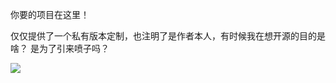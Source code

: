你要的项目在这里！

仅仅提供了一个私有版本定制，也注明了是作者本人，有时候我在想开源的目的是啥？
是为了引来喷子吗？

![](https://gitee.com/destan19/picture/raw/master/picgo/IMG_2325.PNG.JPG)
